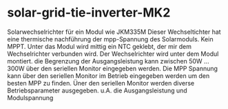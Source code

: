 # solar-grid-tie-inverter-MK2
Solarwechselrichter für ein Modul wie JKM335M
Dieser Wechseltichter hat eine thermische nachführung der mpp-Spannung des Solarmoduls.
Kein MPPT.
Unter das Modul wird mittig ein NTC geklebt, der mir dem Wechselrichter verbunden wird.
Der Wechselrichter wird unter dem Modul montiert.
die Begrenzung der Ausgangsleistung kann zwischen 50W ... 300W über den seriellen Monitor eingegeben werden.
Die MPP Spannung kann über den seriellen Monitor im Betrieb eingegeben werden um den besten MPP zu finden.
Üner den seriellen Monitor werden diverse Betriebsparameter ausgegeben. u.A. die Ausgangsleistung und Modulspannung
